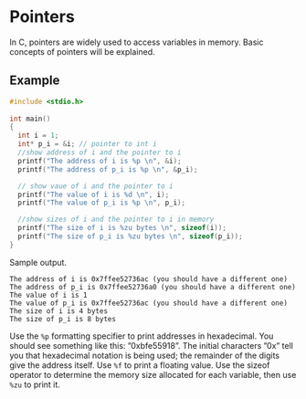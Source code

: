 # Pointers


In C, pointers are widely used to  access variables in memory. Basic concepts of pointers will be explained. 

## Example

``` c
#include <stdio.h>
 
int main() 
{
  int i = 1;
  int* p_i = &i; // pointer to int i
  //show address of i and the pointer to i
  printf("The address of i is %p \n", &i);
  printf("The address of p_i is %p \n", &p_i);

  // show vaue of i and the pointer to i
  printf("The value of i is %d \n", i);
  printf("The value of p_i is %p \n", p_i);

  //show sizes of i and the pointer to i in memory
  printf("The size of i is %zu bytes \n", sizeof(i));
  printf("The size of p_i is %zu bytes \n", sizeof(p_i));
}
```
Sample output. 
```
The address of i is 0x7ffee52736ac (you should have a different one)
The address of p_i is 0x7ffee52736a0 (you should have a different one) 
The value of i is 1 
The value of p_i is 0x7ffee52736ac (you should have a different one)
The size of i is 4 bytes 
The size of p_i is 8 bytes 
```


Use the ```%p``` formatting specifier to print addresses in hexadecimal. You should see something 
like this: ”0xbfe55918”. The initial characters ”0x” tell you that hexadecimal notation is being used; the remainder 
of the digits give the address itself. Use ```%f``` to print a floating value. Use the sizeof operator to determine the 
memory size allocated for each variable, then use ```%zu``` to print it.


